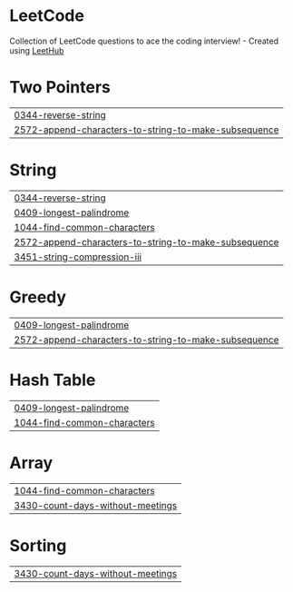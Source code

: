 # LeetCode
Collection of LeetCode questions to ace the coding interview! - Created using [LeetHub](https://github.com/QasimWani/LeetHub)


# Two Pointers
|  |
| ------- |
| [0344-reverse-string](https://github.com/Struna1292/LeetCode/tree/master/0344-reverse-string) |
| [2572-append-characters-to-string-to-make-subsequence](https://github.com/Struna1292/LeetCode/tree/master/2572-append-characters-to-string-to-make-subsequence) |
# String
|  |
| ------- |
| [0344-reverse-string](https://github.com/Struna1292/LeetCode/tree/master/0344-reverse-string) |
| [0409-longest-palindrome](https://github.com/Struna1292/LeetCode/tree/master/0409-longest-palindrome) |
| [1044-find-common-characters](https://github.com/Struna1292/LeetCode/tree/master/1044-find-common-characters) |
| [2572-append-characters-to-string-to-make-subsequence](https://github.com/Struna1292/LeetCode/tree/master/2572-append-characters-to-string-to-make-subsequence) |
| [3451-string-compression-iii](https://github.com/Struna1292/LeetCode/tree/master/3451-string-compression-iii) |
# Greedy
|  |
| ------- |
| [0409-longest-palindrome](https://github.com/Struna1292/LeetCode/tree/master/0409-longest-palindrome) |
| [2572-append-characters-to-string-to-make-subsequence](https://github.com/Struna1292/LeetCode/tree/master/2572-append-characters-to-string-to-make-subsequence) |
# Hash Table
|  |
| ------- |
| [0409-longest-palindrome](https://github.com/Struna1292/LeetCode/tree/master/0409-longest-palindrome) |
| [1044-find-common-characters](https://github.com/Struna1292/LeetCode/tree/master/1044-find-common-characters) |
# Array
|  |
| ------- |
| [1044-find-common-characters](https://github.com/Struna1292/LeetCode/tree/master/1044-find-common-characters) |
| [3430-count-days-without-meetings](https://github.com/Struna1292/LeetCode/tree/master/3430-count-days-without-meetings) |
# Sorting
|  |
| ------- |
| [3430-count-days-without-meetings](https://github.com/Struna1292/LeetCode/tree/master/3430-count-days-without-meetings) |